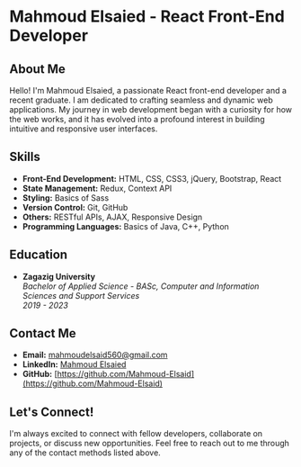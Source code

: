 
# Mahmoud Elsaied - React Front-End Developer

## About Me

Hello! I'm Mahmoud Elsaied, a passionate React front-end developer and a recent graduate. I am dedicated to crafting seamless and dynamic web applications. My journey in web development began with a curiosity for how the web works, and it has evolved into a profound interest in building intuitive and responsive user interfaces.

## Skills

- **Front-End Development:** HTML, CSS, CSS3, jQuery, Bootstrap, React
- **State Management:** Redux, Context API
- **Styling:** Basics of Sass
- **Version Control:** Git, GitHub
- **Others:** RESTful APIs, AJAX, Responsive Design
- **Programming Languages:** Basics of Java, C++, Python

## Education

- **Zagazig University**  
  *Bachelor of Applied Science - BASc, Computer and Information Sciences and Support Services*  
  *2019 - 2023*

## Contact Me

- **Email:** [mahmoudelsaid560@gmail.com](mailto:mahmoudelsaid560@gmail.com)
- **LinkedIn:** [Mahmoud Elsaied](https://www.linkedin.com/in/mahmoud-elsaid-a55a29239)
- **GitHub:** [https://github.com/Mahmoud-Elsaid](https://github.com/Mahmoud-Elsaid)

## Let's Connect!

I'm always excited to connect with fellow developers, collaborate on projects, or discuss new opportunities. Feel free to reach out to me through any of the contact methods listed above.

